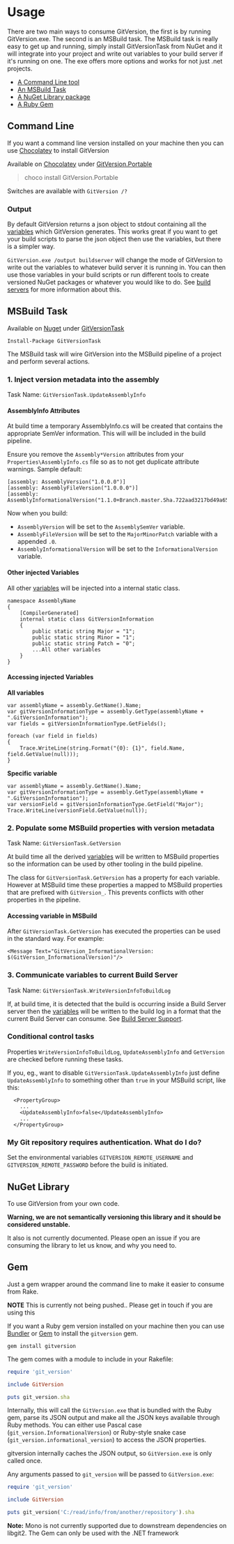 # Usage

There are two main ways to consume GitVersion, the first is by running GitVersion.exe. The second is an MSBuild task. The MSBuild task is really easy to get up and running, simply install GitVersionTask from NuGet and it will integrate into your project and write out variables to your build server if it's running on one. The exe offers more options and works for not just .net projects.

 - [A Command Line tool](#command-line)
 - [An MSBuild Task](#msbuild-task)
 - [A NuGet Library package](#nuget-library)
 - [A Ruby Gem](#gem)


## Command Line

If you want a command line version installed on your machine then you can use [Chocolatey](http://chocolatey.org) to install GitVersion

Available on [Chocolatey](http://chocolatey.org) under [GitVersion.Portable](http://chocolatey.org/packages/GitVersion.Portable)

 > choco install GitVersion.Portable

Switches are available with `GitVersion /?`


### Output

By default GitVersion returns a json object to stdout containing all the [variables](more-info/variables.md) which GitVersion generates. This works great if you want to get your build scripts to parse the json object then use the variables, but there is a simpler way.

`GitVersion.exe /output buildserver` will change the mode of GitVersion to write out the variables to whatever build server it is running in. You can then use those variables in your build scripts or run different tools to create versioned NuGet packages or whatever you would like to do. See [build servers](build-server-support.md) for more information about this.


## MSBuild Task

Available on [Nuget](https://www.nuget.org) under [GitVersionTask](https://www.nuget.org/packages/GitVersionTask/)

    Install-Package GitVersionTask

The MSBuild task will wire GitVersion into the MSBuild pipeline of a project and perform several actions.

### 1. Inject version metadata into the assembly 

Task Name: `GitVersionTask.UpdateAssemblyInfo`

#### AssemblyInfo Attributes

At build time a temporary AssemblyInfo.cs will be created that contains the appropriate SemVer information. This will will be included in the build pipeline.

Ensure you remove the `Assembly*Version` attributes from your `Properties\AssemblyInfo.cs` file so as to not get duplicate attribute warnings. Sample default:

    [assembly: AssemblyVersion("1.0.0.0")]
    [assembly: AssemblyFileVersion("1.0.0.0")]
    [assembly: AssemblyInformationalVersion("1.1.0+Branch.master.Sha.722aad3217bd49a6576b6f82f60884e612f9ba58")]

Now when you build:

* `AssemblyVersion` will be set to the `AssemblySemVer` variable.
* `AssemblyFileVersion` will be set to the `MajorMinorPatch` variable with a appended `.0`.
* `AssemblyInformationalVersion` will be set to the `InformationalVersion` variable.


#### Other injected Variables

All other [variables](more-info/variables.md) will be injected into a internal static class.

```
namespace AssemblyName
{
	[CompilerGenerated]
	internal static class GitVersionInformation
	{
		public static string Major = "1";
		public static string Minor = "1";
		public static string Patch = "0";
		...All other variables
	}
}
```


#### Accessing injected Variables

**All variables**

```
var assemblyName = assembly.GetName().Name;
var gitVersionInformationType = assembly.GetType(assemblyName + ".GitVersionInformation");
var fields = gitVersionInformationType.GetFields();

foreach (var field in fields)
{
    Trace.WriteLine(string.Format("{0}: {1}", field.Name, field.GetValue(null)));
}
```

**Specific variable**

```
var assemblyName = assembly.GetName().Name;
var gitVersionInformationType = assembly.GetType(assemblyName + ".GitVersionInformation");
var versionField = gitVersionInformationType.GetField("Major");
Trace.WriteLine(versionField.GetValue(null));
```


### 2. Populate some MSBuild properties with version metadata

Task Name: `GitVersionTask.GetVersion`

At build time all the derived [variables](more-info/variables.md) will be written to MSBuild properties so the information can be used by other tooling in the build pipeline.

The class for `GitVersionTask.GetVersion` has a property for each variable. However at MSBuild time these properties a mapped to MSBuild properties that are prefixed with `GitVersion_`. This prevents conflicts with other properties in the pipeline.

#### Accessing variable in MSBuild

After `GitVersionTask.GetVersion` has executed the properties can be used in the standard way. For example:

    <Message Text="GitVersion_InformationalVersion: $(GitVersion_InformationalVersion)"/> 


### 3. Communicate variables to current Build Server

Task Name: `GitVersionTask.WriteVersionInfoToBuildLog`

If, at build time, it is detected that the build is occurring inside a Build Server server then the [variables](more-info/variables.md) will be written to the build log in a format that the current Build Server can consume. See [Build Server Support](build-server-support.md).

### Conditional control tasks

Properties `WriteVersionInfoToBuildLog`, `UpdateAssemblyInfo` and `GetVersion` are checked before running these tasks.

If you, eg., want to disable `GitVersionTask.UpdateAssemblyInfo` just define `UpdateAssemblyInfo` to something other than `true` in your MSBuild script, like this:

```
  <PropertyGroup>
	...
    <UpdateAssemblyInfo>false</UpdateAssemblyInfo>
	...
  </PropertyGroup>
```
  
### My Git repository requires authentication. What do I do?

Set the environmental variables `GITVERSION_REMOTE_USERNAME` and `GITVERSION_REMOTE_PASSWORD` before the build is initiated.


## NuGet Library

To use GitVersion from your own code.

**Warning, we are not semantically versioning this library and it should be considered unstable.**

It also is not currently documented. Please open an issue if you are consuming the library to let us know, and why you need to.


## Gem

Just a gem wrapper around the command line to make it easier to consume from Rake.

**NOTE** This is currently not being pushed.. Please get in touch if you are using this

If you want a Ruby gem version installed on your machine then you can use [Bundler](http://bundler.io/) or [Gem](http://rubygems.org/) to install the `gitversion` gem.

	gem install gitversion

The gem comes with a module to include in your Rakefile:

```ruby
require 'git_version'

include GitVersion

puts git_version.sha
```

Internally, this will call the `GitVersion.exe` that is bundled with the Ruby gem, parse its JSON output and make all the JSON keys available through Ruby methods. You can either use Pascal case (`git_version.InformationalVersion`) or Ruby-style snake case (`git_version.informational_version`) to access the JSON properties.

gitversion internally caches the JSON output, so `GitVersion.exe` is only called once.

Any arguments passed to `git_version` will be passed to `GitVersion.exe`:

```ruby
require 'git_version'

include GitVersion

puts git_version('C:/read/info/from/another/repository').sha
```

**Note:** Mono is not currently supported due to downstream dependencies on libgit2. The Gem can only be used with the .NET framework
